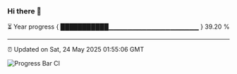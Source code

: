 ### Hi there 👋

⏳ Year progress { ███████████▁▁▁▁▁▁▁▁▁▁▁▁▁▁▁▁▁▁▁ } 39.20 %

---

⏰ Updated on Sat, 24 May 2025 01:55:06 GMT

![Progress Bar CI](https://github.com/ZhaoGui/ZhaoGui/workflows/Progress%20Bar%20CI/badge.svg)
